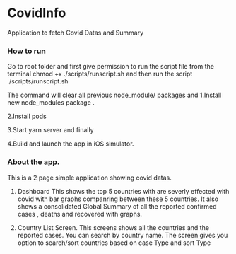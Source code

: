 # CovidInfo
Application to fetch Covid Datas and Summary

### How to run
Go to root folder and first give permission to run the script file from the terminal
chmod +x ./scripts/runscript.sh
and then run the script
./scripts/runscript.sh

The command will clear all previous node_module/ packages and 
1.Install new node_modules package .

2.Install pods 

3.Start yarn server and finally 

4.Build and launch the app in iOS simulator.

### About the app.
This is a 2 page simple application showing covid datas.

1. Dashboard 
This shows the top 5 countries with are severly effected with covid with bar graphs companring between these 5 countries.
It also shows a consolidated  Global Summary of all the reported confirmed cases , deaths and recovered with graphs. 


2. Country List Screen.
This screens shows all the countries and the reported cases. You can search by country name.
The screen gives you option to search/sort countries based on case Type and sort Type
